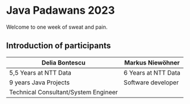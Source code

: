 # Java Padawans 2023

Welcome to one week of sweat and pain.

## Introduction of participants

| Delia Bontescu                       | Markus Niewöhner    |
|--------------------------------------|---------------------|
| 5,5 Years at NTT Data                | 6 Years at NTT Data |
| 9 years Java Projects                | Software developer  |
| Technical Consultant/System Engineer |                     |
